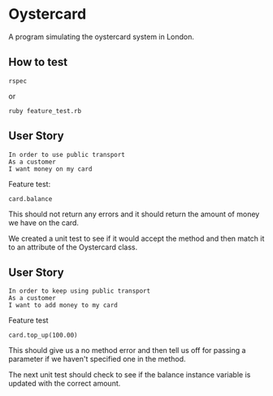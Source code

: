# Oystercard

A program simulating the oystercard system in London.


## How to test

```
rspec
````

or

```
ruby feature_test.rb
```


## User Story

```
In order to use public transport
As a customer
I want money on my card
```

Feature test:

```
card.balance
```

This should not return any errors and it should return the amount of money we have on the card.

We created a unit test to see if it would accept the method and then match it to an attribute of the Oystercard class.


## User Story

```
In order to keep using public transport
As a customer
I want to add money to my card
```

Feature test

```
card.top_up(100.00)
```

This should give us a no method error and then tell us off for passing a parameter if we haven't specified one in the method.

The next unit test should check to see if the balance instance variable is updated with the correct amount.
